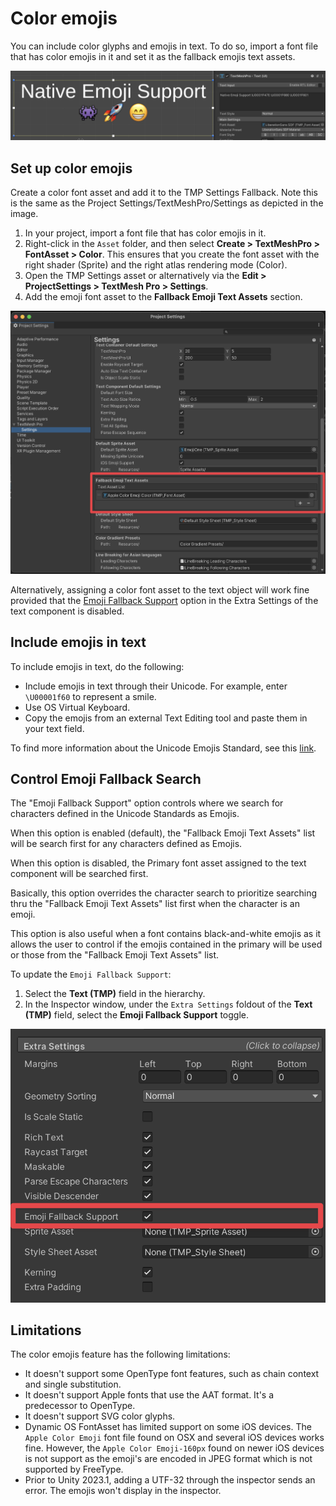 # Color emojis

You can include color glyphs and emojis in text. To do so, import a font file that has color emojis in it and set it as the fallback emojis text assets.

![Native Emoji Example](../images/NativeEmojiExample.png)

## Set up color emojis

Create a color font asset and add it to the TMP Settings Fallback. Note this is the same as the Project Settings/TextMeshPro/Settings as depicted in the image.

1. In your project, import a font file that has color emojis in it.
2. Right-click in the `Asset` folder, and then select **Create > TextMeshPro > FontAsset > Color**. This ensures that you create the font asset with the right shader (Sprite) and the right atlas rendering mode (Color).
3. Open the TMP Settings asset or alternatively via the **Edit > ProjectSettings > TextMesh Pro > Settings**.
4. Add the emoji font asset to the **Fallback Emoji Text Assets** section.

![Example image](../images/FallbackEmoji.png)

Alternatively, assigning a color font asset to the text object will work fine provided that the [Emoji Fallback Support](ColorEmojis) option in the Extra Settings of the text component is disabled.

## Include emojis in text

To include emojis in text, do the following:

- Include emojis in text through their Unicode. For example, enter `\U00001f60` to represent a smile.
- Use OS Virtual Keyboard.
- Copy the emojis from an external Text Editing tool and paste them in your text field.

To find more information about the Unicode Emojis Standard, see this [link](http://unicode.org/Public/emoji/14.0/).

## Control Emoji Fallback Search

The "Emoji Fallback Support" option controls where we search for characters defined in the Unicode Standards as Emojis.

When this option is enabled (default), the "Fallback Emoji Text Assets" list will be search first for any characters defined as Emojis.

When this option is disabled, the Primary font asset assigned to the text component will be searched first.

Basically, this option overrides the character search to prioritize searching thru the "Fallback Emoji Text Assets" list first when the character is an emoji.

This option is also useful when a font contains black-and-white emojis as it allows the user to control if the emojis contained in the primary will be used or those from the "Fallback Emoji Text Assets" list.

To update the `Emoji Fallback Support`:
1. Select the **Text (TMP)** field in the hierarchy.
2. In the Inspector window, under the `Extra Settings` foldout of the **Text (TMP)** field, select the **Emoji Fallback Support** toggle. 
   
![Example image](../images/EmojiFallbackSupport.png)

## Limitations

The color emojis feature has the following limitations:

- It doesn't support some OpenType font features, such as chain context and single substitution.
- It doesn't support Apple fonts that use the AAT format. It's a predecessor to OpenType.
- It doesn't support SVG color glyphs.
- Dynamic OS FontAsset has limited support on some iOS devices. The `Apple Color Emoji` font file found on OSX and several iOS devices works fine. However, the `Apple Color Emoji-160px` found on newer iOS devices is not support as the emoji's are encoded in JPEG format which is not supported by FreeType.
- Prior to Unity 2023.1, adding a UTF-32 through the inspector sends an error. The emojis won't display in the inspector.